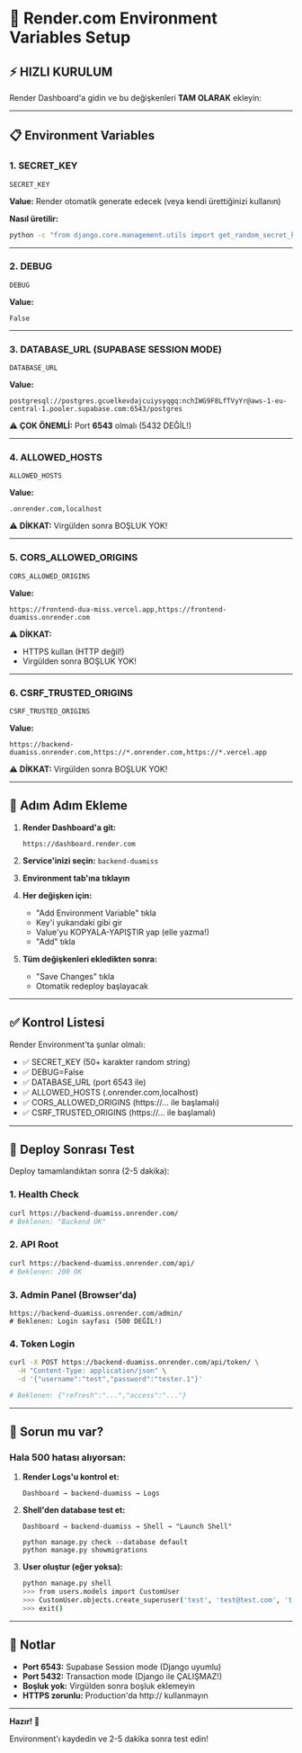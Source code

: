 # 🔐 Render.com Environment Variables Setup

## ⚡ HIZLI KURULUM

Render Dashboard'a gidin ve bu değişkenleri **TAM OLARAK** ekleyin:

---

## 📋 Environment Variables

### 1. SECRET_KEY
```
SECRET_KEY
```
**Value:** Render otomatik generate edecek (veya kendi ürettiğinizi kullanın)

**Nasıl üretilir:**
```bash
python -c "from django.core.management.utils import get_random_secret_key; print(get_random_secret_key())"
```

---

### 2. DEBUG
```
DEBUG
```
**Value:**
```
False
```

---

### 3. DATABASE_URL (SUPABASE SESSION MODE)
```
DATABASE_URL
```
**Value:**
```
postgresql://postgres.gcuelkevdajcuiysyqgq:nchIWG9F8LfTVyYr@aws-1-eu-central-1.pooler.supabase.com:6543/postgres
```

⚠️ **ÇOK ÖNEMLİ:** Port **6543** olmalı (5432 DEĞİL!)

---

### 4. ALLOWED_HOSTS
```
ALLOWED_HOSTS
```
**Value:**
```
.onrender.com,localhost
```

⚠️ **DİKKAT:** Virgülden sonra BOŞLUK YOK!

---

### 5. CORS_ALLOWED_ORIGINS
```
CORS_ALLOWED_ORIGINS
```
**Value:**
```
https://frontend-dua-miss.vercel.app,https://frontend-duamiss.onrender.com
```

⚠️ **DİKKAT:** 
- HTTPS kullan (HTTP değil!)
- Virgülden sonra BOŞLUK YOK!

---

### 6. CSRF_TRUSTED_ORIGINS
```
CSRF_TRUSTED_ORIGINS
```
**Value:**
```
https://backend-duamiss.onrender.com,https://*.onrender.com,https://*.vercel.app
```

⚠️ **DİKKAT:** Virgülden sonra BOŞLUK YOK!

---

## 🚀 Adım Adım Ekleme

1. **Render Dashboard'a git:**
   ```
   https://dashboard.render.com
   ```

2. **Service'inizi seçin:** `backend-duamiss`

3. **Environment tab'ına tıklayın**

4. **Her değişken için:**
   - "Add Environment Variable" tıkla
   - Key'i yukarıdaki gibi gir
   - Value'yu KOPYALA-YAPIŞTIR yap (elle yazma!)
   - "Add" tıkla

5. **Tüm değişkenleri ekledikten sonra:**
   - "Save Changes" tıkla
   - Otomatik redeploy başlayacak

---

## ✅ Kontrol Listesi

Render Environment'ta şunlar olmalı:

- ✅ SECRET_KEY (50+ karakter random string)
- ✅ DEBUG=False
- ✅ DATABASE_URL (port 6543 ile)
- ✅ ALLOWED_HOSTS (.onrender.com,localhost)
- ✅ CORS_ALLOWED_ORIGINS (https://... ile başlamalı)
- ✅ CSRF_TRUSTED_ORIGINS (https://... ile başlamalı)

---

## 🧪 Deploy Sonrası Test

Deploy tamamlandıktan sonra (2-5 dakika):

### 1. Health Check
```bash
curl https://backend-duamiss.onrender.com/
# Beklenen: "Backend OK"
```

### 2. API Root
```bash
curl https://backend-duamiss.onrender.com/api/
# Beklenen: 200 OK
```

### 3. Admin Panel (Browser'da)
```
https://backend-duamiss.onrender.com/admin/
# Beklenen: Login sayfası (500 DEĞİL!)
```

### 4. Token Login
```bash
curl -X POST https://backend-duamiss.onrender.com/api/token/ \
  -H "Content-Type: application/json" \
  -d '{"username":"test","password":"tester.1"}'

# Beklenen: {"refresh":"...","access":"..."}
```

---

## 🔧 Sorun mu var?

### Hala 500 hatası alıyorsan:

1. **Render Logs'u kontrol et:**
   ```
   Dashboard → backend-duamiss → Logs
   ```

2. **Shell'den database test et:**
   ```
   Dashboard → backend-duamiss → Shell → "Launch Shell"
   
   python manage.py check --database default
   python manage.py showmigrations
   ```

3. **User oluştur (eğer yoksa):**
   ```bash
   python manage.py shell
   >>> from users.models import CustomUser
   >>> CustomUser.objects.create_superuser('test', 'test@test.com', 'tester.1')
   >>> exit()
   ```

---

## 📝 Notlar

- **Port 6543:** Supabase Session mode (Django uyumlu)
- **Port 5432:** Transaction mode (Django ile ÇALIŞMAZ!)
- **Boşluk yok:** Virgülden sonra boşluk eklemeyin
- **HTTPS zorunlu:** Production'da http:// kullanmayın

---

**Hazır! 🎉** 

Environment'ı kaydedin ve 2-5 dakika sonra test edin!
